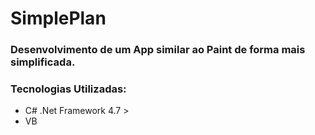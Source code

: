 # SimplePlan
### Desenvolvimento de um App similar ao Paint de forma mais simplificada.
### Tecnologias Utilizadas:

* C# .Net Framework 4.7 >
* VB
